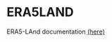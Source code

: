 # ERA5LAND

ERA5-LAnd documentation [(here)](https://confluence.ecmwf.int/display/CKB/ERA5-Land%3A+data+documentation) 
